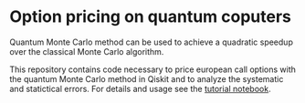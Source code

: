 # Option pricing on quantum coputers

Quantum Monte Carlo method can be used to achieve a quadratic speedup over the classical Monte Carlo algorithm. 

This repository contains code necessary to price european call options with the quantum Monte Carlo method in Qiskit and to analyze the systematic and statictical errors. For details and usage see the [tutorial notebook](tutorial.ipynb).
